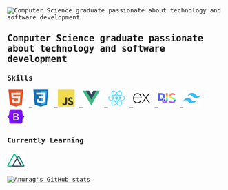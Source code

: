 ![Computer Science graduate passionate about technology and software development](https://media.licdn.com/dms/image/D4D16AQEh476MWKS42g/profile-displaybackgroundimage-shrink_200_800/0/1706440759352?e=2147483647&v=beta&t=X25R9UF5Kxx3yumfHfxQvcaYe8Tk1lrd_VRZnHx1LFA)

## Computer Science graduate passionate about technology and software development

### Skills
<p align="left">
  <a href="https://www.w3.org/html/" target="_blank" rel="noreferrer">
    <img src="https://raw.githubusercontent.com/devicons/devicon/master/icons/html5/html5-original.svg" width="40" height="40" style="margin-right: 10px;"/>
  </a> 
  <a href="https://www.w3schools.com/css/" target="_blank" rel="noreferrer">
    <img src="https://raw.githubusercontent.com/devicons/devicon/master/icons/css3/css3-original.svg" width="40" height="40" style="margin-right: 10px;"/>
  </a> 
  <a href="https://developer.mozilla.org/en-US/docs/Web/JavaScript" target="_blank" rel="noreferrer">
    <img src="https://raw.githubusercontent.com/devicons/devicon/master/icons/javascript/javascript-original.svg" width="40" height="40" style="margin-right: 10px;"/>
  </a>
  <a href="https://vuejs.org/" target="_blank" rel="noreferrer">
    <img src="https://raw.githubusercontent.com/devicons/devicon/master/icons/vuejs/vuejs-original.svg" width="40" height="40" style="margin-right: 10px;"/>
  </a>
  <a href="https://reactjs.org/" target="_blank" rel="noreferrer">
    <img src="https://raw.githubusercontent.com/devicons/devicon/master/icons/react/react-original.svg" width="40" height="40" style="margin-right: 10px;"/>
  </a>
  <a href="https://expressjs.com/" target="_blank" rel="noreferrer">
    <img src="https://raw.githubusercontent.com/devicons/devicon/master/icons/express/express-original.svg" width="40" height="40" style="margin-right: 10px;"/>
  </a>
  <a href="https://discord.js.org/" target="_blank" rel="noreferrer">
    <img src="https://raw.githubusercontent.com/devicons/devicon/master/icons/discordjs/discordjs-original.svg" width="40" height="40" style="margin-right: 10px;"/>
  </a>
  <a href="https://tailwindcss.com/" target="_blank" rel="noreferrer">
    <img src="https://raw.githubusercontent.com/devicons/devicon/master/icons/tailwindcss/tailwindcss-plain.svg" width="40" height="40" style="margin-right: 10px;"/>
  </a>
  <a href="https://getbootstrap.com/" target="_blank" rel="noreferrer">
    <img src="https://raw.githubusercontent.com/devicons/devicon/master/icons/bootstrap/bootstrap-original.svg" width="40" height="40" style="margin-right: 10px;"/>
  </a>
</p>

### Currently Learning
<p align="left">
  <a href="https://nuxtjs.org/" target="_blank" rel="noreferrer">
    <img src="https://raw.githubusercontent.com/devicons/devicon/master/icons/nuxtjs/nuxtjs-original.svg" width="40" height="40" style="margin-right: 10px;"/>
  </a>
</p>

[![Anurag's GitHub stats](https://github-readme-stats.vercel.app/api?username=AnisRasoul)](https://github.com/anuraghazra/github-readme-stats)

<style>
@import url('https://fonts.googleapis.com/css2?family=Fira+Code:wght@400;700&display=swap');

body {
    font-family: 'Fira Code', monospace;
}
</style>
